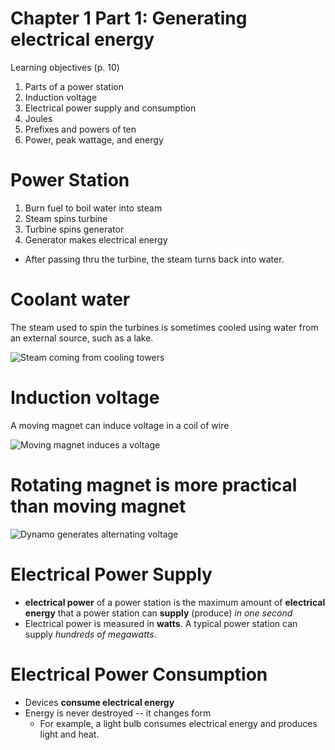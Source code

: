 # Chapter 1 Part 1: Generating electrical energy

Learning objectives (p. 10)

1. Parts of a power station
1. Induction voltage
1. Electrical power supply and consumption
1. Joules
1. Prefixes and powers of ten
1. Power, peak wattage, and energy

# Power Station

1. Burn fuel to boil water into steam
1. Steam spins turbine
1. Turbine spins generator
1. Generator makes electrical energy

- After passing thru the turbine,
    the steam turns back into water.

# Coolant water

The steam used to spin the turbines is sometimes
cooled using water from an external source,
such as a lake.

![Steam coming from cooling towers](img/cooling-towers.png)

# Induction voltage

A moving magnet can induce voltage in a coil of wire

![Moving magnet induces a voltage](img/magnet-coil.png)

# Rotating magnet is more practical than moving magnet

![Dynamo generates alternating voltage](img/dynamo.png)

# Electrical Power Supply

- **electrical power** of a power station
    is the maximum amount of **electrical energy**
    that a power station can **supply** (produce)
    *in one second*
- Electrical power is measured in **watts**.
    A typical power station can supply
    *hundreds of megawatts*.

# Electrical Power Consumption

- Devices **consume electrical energy**
- Energy is never destroyed -- it changes form
    - For example, a light bulb consumes electrical energy
        and produces light and heat.

